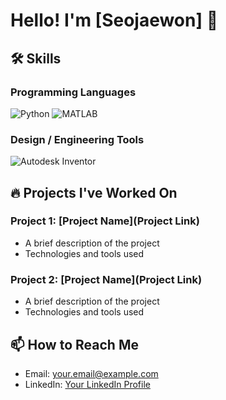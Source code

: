 # Hello! I'm [Seojaewon] 👋

## 🛠️ Skills

### Programming Languages
![Python](https://img.shields.io/badge/Python-3776AB?style=for-the-badge&logo=python&logoColor=white)
![MATLAB](https://img.shields.io/badge/-MATLAB-0076A8?style=for-the-badge&logoColor=white)

### Design / Engineering Tools
![Autodesk Inventor](https://img.shields.io/badge/Inventor-0696D7?style=for-the-badge&logo=autodesk&logoColor=white)

## 🔥 Projects I've Worked On

### Project 1: [Project Name](Project Link)
- A brief description of the project
- Technologies and tools used

### Project 2: [Project Name](Project Link)
- A brief description of the project
- Technologies and tools used

## 📫 How to Reach Me
- Email: your.email@example.com
- LinkedIn: [Your LinkedIn Profile](www.linkedin.com/in/seopengsu)



